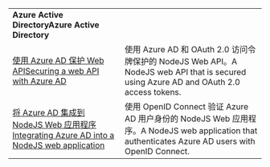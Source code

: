 | | |
|---|---|
| <span data-ttu-id="6fe3f-101">**Azure Active Directory**</span><span class="sxs-lookup"><span data-stu-id="6fe3f-101">**Azure Active Directory**</span></span> ||
| [<span data-ttu-id="6fe3f-102">使用 Azure AD 保护 Web API</span><span class="sxs-lookup"><span data-stu-id="6fe3f-102">Securing a web API with Azure AD</span></span>](https://azure.microsoft.com/resources/samples/active-directory-node-webapi/) | <span data-ttu-id="6fe3f-103">使用 Azure AD 和 OAuth 2.0 访问令牌保护的 NodeJS Web API。</span><span class="sxs-lookup"><span data-stu-id="6fe3f-103">A NodeJS web API that is secured using Azure AD and OAuth 2.0 access tokens.</span></span> |
| [<span data-ttu-id="6fe3f-104">将 Azure AD 集成到 NodeJS Web 应用程序</span><span class="sxs-lookup"><span data-stu-id="6fe3f-104">Integrating Azure AD into a NodeJS web application</span></span>](https://azure.microsoft.com/resources/samples/active-directory-node-webapp-openidconnect/) | <span data-ttu-id="6fe3f-105">使用 OpenID Connect 验证 Azure AD 用户身份的 NodeJS Web 应用程序。</span><span class="sxs-lookup"><span data-stu-id="6fe3f-105">A NodeJS web application that authenticates Azure AD users with OpenID Connect.</span></span> |